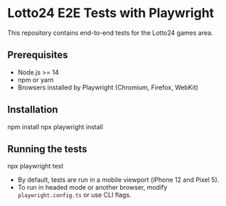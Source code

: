 # Lotto24 E2E Tests with Playwright

This repository contains end-to-end tests for the Lotto24 games area.

## Prerequisites
- Node.js >= 14
- npm or yarn
- Browsers installed by Playwright (Chromium, Firefox, WebKit)

## Installation
npm install npx playwright install

## Running the tests
npx playwright test

- By default, tests are run in a mobile viewport (iPhone 12 and Pixel 5).  
- To run in headed mode or another browser, modify `playwright.config.ts` or use CLI flags. 
